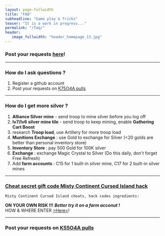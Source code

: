 ```yaml
---
layout: page-fullwidth
title: "FAQ"
subheadline: "Game play & Tricks"
teaser: "It is a work in progress..."
permalink: "/faq/"
header:
   image_fullwidth: "header_homepage_13.jpg"
---
```

### Post your requests [here](https://github.com/rkuo2023/k75o4a/pull)!

---
### How do I ask questions ?
1. Register a github account
2. Post your requests on [K75O4A pulls](https://github.com/rkuo2023/k75o4a/pulls)

---
### How do I get more silver ?

1. **Alliance Silver mine** - send troop to mine silver before you log off
2. **lv7/lv6 silver mine tile** - send troop to keep mining, enable **Gathering Cart Boost**
3. research **Troop load**, use Artillery for more troop load
4. **Munitions Exchange** : use Gold to exchange for Silver (<20 golds are better than personal inventory store)
5. **Inventory Store** : pay 500 Gold for 100K silver
6. **Exchange** : exchange Magic Crystal to Silver (Do this daily, don't forget Free Refresh)
7. Add **farm accounts** : C15 for 1 built-in silver mine, C17 for 2 built-in silver mines

---
### [Cheat secret gift code Misty Continent Cursed Island hack](https://cheat-on.com/misty-continent-cursed-island.html)
~~~
Misty Continent Cursed Island cheats, hack codes ingredients:
~~~
**ON YOUR OWN RISK !!!** ***Better try it on a farm acconut !***<br>
HOW & WHERE ENTER [>Here<](https://cheat-on.com/discussion/2108/use-your-gift-card-gift-code-or-promo-code/)! <br>

---
### Post your requests on [K55O4A pulls](https://github.com/rkuo2023/k55o4a/pulls)

